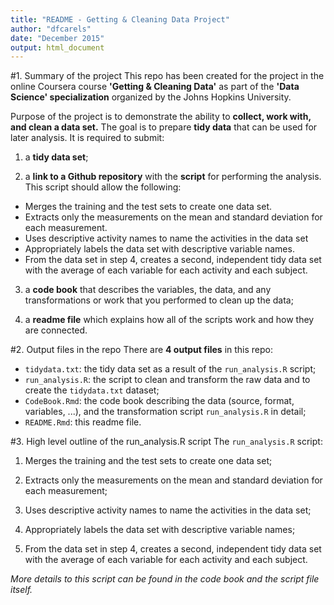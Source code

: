 ```yaml
---
title: "README - Getting & Cleaning Data Project"
author: "dfcarels"
date: "December 2015"
output: html_document
---
```


#1. Summary of the project
This repo has been created for the project in the online Coursera course **'Getting & Cleaning Data'** as part of the **'Data Science' specialization** organized by the Johns Hopkins University. 

Purpose of the project is to demonstrate the ability to **collect, work with, and clean a data set.** The goal is to prepare **tidy data** that can be used for later analysis. It is required to submit: 

1) a **tidy data set**;

2) a **link to a Github repository** with the **script** for performing the analysis. This script should allow the following: 
  * Merges the training and the test sets to create one data set.
  * Extracts only the measurements on the mean and standard deviation for each measurement. 
  * Uses descriptive activity names to name the activities in the data set
  * Appropriately labels the data set with descriptive variable names. 
  * From the data set in step 4, creates a second, independent tidy data set with the average of each variable for each activity and each subject.

3) a **code book** that describes the variables, the data, and any transformations or work that you performed to clean up the data;

4) a **readme file** which explains how all of the scripts work and how they are connected.  

#2. Output files in the repo
There are **4 output files** in this repo:

* `tidydata.txt`: the tidy data set as a result of the `run_analysis.R` script;
* `run_analysis.R`: the script to clean and transform the raw data and to create the `tidydata.txt` dataset;
* `CodeBook.Rmd`: the code book describing the data (source, format, variables, ...), and the transformation script `run_analysis.R` in detail; 
* `README.Rmd`: this readme file.

#3. High level outline of the run_analysis.R script
The `run_analysis.R` script:

1. Merges the training and the test sets to create one data set;

2. Extracts only the measurements on the mean and standard deviation for each measurement; 

3. Uses descriptive activity names to name the activities in the data set;

4. Appropriately labels the data set with descriptive variable names;

5. From the data set in step 4, creates a second, independent tidy data set with the average of each variable for each activity and each subject.

*More details to this script can be found in the code book and the script file itself.*
